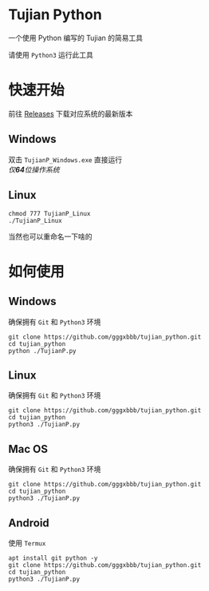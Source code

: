 # Tujian Python
一个使用 Python 编写的 Tujian 的简易工具  
  
请使用 `Python3` 运行此工具

# 快速开始
前往 [Releases](https://github.com/gggxbbb/tujian_python/releases) 下载对应系统的最新版本
## Windows
双击 `TujianP_Windows.exe` 直接运行  
*仅**64**位操作系统*
## Linux
```
chmod 777 TujianP_Linux
./TujianP_Linux
```
当然也可以重命名一下啥的

# 如何使用
## Windows
确保拥有 `Git` 和 `Python3` 环境
```
git clone https://github.com/gggxbbb/tujian_python.git
cd tujian_python
python ./TujianP.py
```

## Linux
确保拥有 `Git` 和 `Python3` 环境
```
git clone https://github.com/gggxbbb/tujian_python.git
cd tujian_python
python3 ./TujianP.py
```

## Mac OS
确保拥有 `Git` 和 `Python3` 环境
```
git clone https://github.com/gggxbbb/tujian_python.git
cd tujian_python
python3 ./TujianP.py
```

## Android
使用 `Termux`
```
apt install git python -y
git clone https://github.com/gggxbbb/tujian_python.git
cd tujian_python
python3 ./TujianP.py
```
